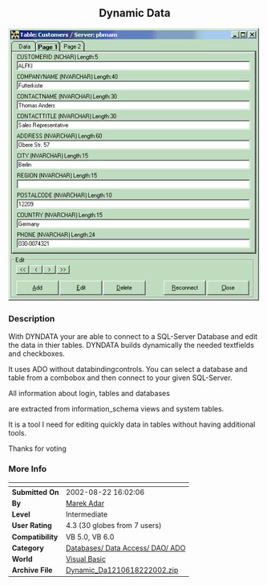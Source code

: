 ﻿<div align="center">

## Dynamic Data

<img src="PIC2002822102185603.gif">
</div>

### Description

With DYNDATA your are able to connect to a SQL-Server Database and edit the data in thier tables. DYNDATA builds dynamically the needed textfields and checkboxes.

It uses ADO without databindingcontrols. You can select a database and table from a combobox and then connect to your given SQL-Server.

All information about login, tables and databases

are extracted from information_schema views and system tables.

It is a tool I need for editing quickly data in tables without having additional tools.

Thanks for voting
 
### More Info
 


<span>             |<span>
---                |---
**Submitted On**   |2002-08-22 16:02:06
**By**             |[Marek Adar](https://github.com/Planet-Source-Code/PSCIndex/blob/master/ByAuthor/marek-adar.md)
**Level**          |Intermediate
**User Rating**    |4.3 (30 globes from 7 users)
**Compatibility**  |VB 5\.0, VB 6\.0
**Category**       |[Databases/ Data Access/ DAO/ ADO](https://github.com/Planet-Source-Code/PSCIndex/blob/master/ByCategory/databases-data-access-dao-ado__1-6.md)
**World**          |[Visual Basic](https://github.com/Planet-Source-Code/PSCIndex/blob/master/ByWorld/visual-basic.md)
**Archive File**   |[Dynamic\_Da1210618222002\.zip](https://github.com/Planet-Source-Code/marek-adar-dynamic-data__1-38177/archive/master.zip)








